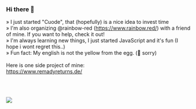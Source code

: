 ### Hi there 👋

» I just started "Cuode", that (hopefully) is a nice idea to invest time </br>
» I'm also organizing @rainbow-red (https://www.rainbow.red/) with a friend of mine. If you want to help, check it out! <br>
» I'm always learning new things, I just started JavaScript and it's fun (I hope i wont regret this..)</br>
» Fun fact: My english is not the yellow from the egg. (🤣 sorry)</br>
</br>
Here is one side project of mine: </br>
  https://www.remadyreturns.de/

<br>
<br>
<p>
<img src="https://github-readme-stats.vercel.app/api?username=remadisson&show_icons=true">
</p>
